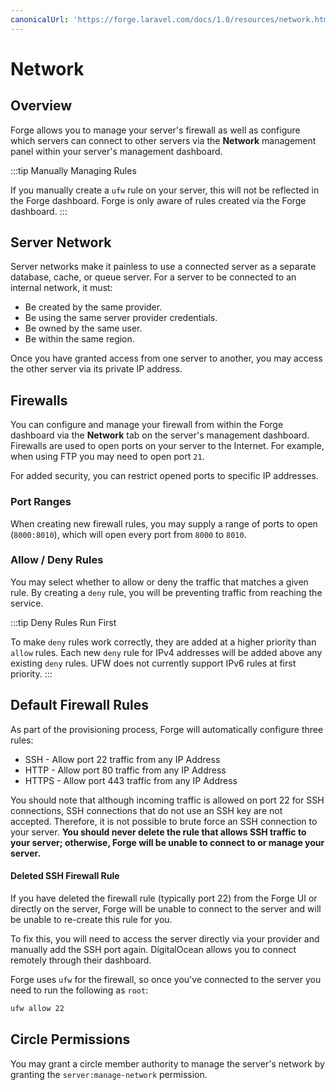```yaml
---
canonicalUrl: 'https://forge.laravel.com/docs/1.0/resources/network.html'
---
```

# Network

## Overview

Forge allows you to manage your server's firewall as well as configure which servers can connect to other servers via the **Network** management panel within your server's management dashboard.


:::tip Manually Managing Rules

If you manually create a `ufw` rule on your server, this will not be reflected in the Forge dashboard. Forge is only aware of rules created via the Forge dashboard.
:::

## Server Network

Server networks make it painless to use a connected server as a separate database, cache, or queue server. For a server to be connected to an internal network, it must:

- Be created by the same provider.
- Be using the same server provider credentials.
- Be owned by the same user.
- Be within the same region.

Once you have granted access from one server to another, you may access the other server via its private IP address.

## Firewalls

You can configure and manage your firewall from within the Forge dashboard via the **Network** tab on the server's management dashboard. Firewalls are used to open ports on your server to the Internet. For example, when using FTP you may need to open port `21`.

For added security, you can restrict opened ports to specific IP addresses.

### Port Ranges

When creating new firewall rules, you may supply a range of ports to open (`8000:8010`), which will open every port from `8000` to `8010`.

### Allow / Deny Rules

You may select whether to allow or deny the traffic that matches a given rule. By creating a `deny` rule, you will be preventing traffic from reaching the service.

:::tip Deny Rules Run First

To make `deny` rules work correctly, they are added at a higher priority than `allow` rules. Each new `deny` rule for IPv4 addresses will be added above any existing `deny` rules. UFW does not currently support IPv6 rules at first priority.
:::

## Default Firewall Rules

As part of the provisioning process, Forge will automatically configure three rules:

- SSH - Allow port 22 traffic from any IP Address
- HTTP - Allow port 80 traffic from any IP Address
- HTTPS - Allow port 443 traffic from any IP Address

You should note that although incoming traffic is allowed on port 22 for SSH connections, SSH connections that do not use an SSH key are not accepted. Therefore, it is not possible to brute force an SSH connection to your server. **You should never delete the rule that allows SSH traffic to your server; otherwise, Forge will be unable to connect to or manage your server.**

#### Deleted SSH Firewall Rule

If you have deleted the firewall rule (typically port 22) from the Forge UI or directly on the server, Forge will be unable to connect to the server and will be unable to re-create this rule for you.

To fix this, you will need to access the server directly via your provider and manually add the SSH port again. DigitalOcean allows you to connect remotely through their dashboard.

Forge uses `ufw` for the firewall, so once you've connected to the server you need to run the following as `root`:

```bash
ufw allow 22
```

## Circle Permissions

You may grant a circle member authority to manage the server's network by granting the `server:manage-network` permission.
